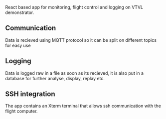 React based app for monitoring, flight control and logging on VTVL demonstrator.

## Communication

Data is recieved using MQTT protocol so it can be split on different topics for easy use

## Logging

Data is logged raw in a file as soon as its recieved, it is also put in a database for further analyse, display, replay etc.

## SSH integration

The app contains an Xterm terminal that allows ssh communication with the flight computer.
